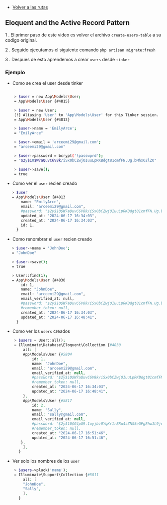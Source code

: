 - [Volver a las rutas](/Readme.md)

## Eloquent and the Active Record Pattern

1 .  El primer paso de este video es volver el archivo `create-users-table` a su codigo original.


2 . Seguido ejecutamos el siguiente comando `php artisan migrate:fresh`

3 . Despues de esto aprendemos a crear `users` desde `tinker`

### Ejemplo

- Como se crea el user desde tinker

```bash

    > $user = new App\Models\User;
    = App\Models\User {#4815}

    > $user = new User;
    [!] Aliasing 'User' to 'App\Models\User' for this Tinker session.
    = App\Models\User {#4813}

    > $user->name = 'EmilyArce';
    = "EmilyArce"

    > $user->email = 'arceemi29@gmail.com';
    = "arceemi29@gmail.com"

    > $user->password = bcrypt('!passwprd');
    = "$2y$10$W7aQuvC6V8k/iSx0bCZwjOIuuLpRKBdgt81cmfFN.Ug.bMhxO2lZO"

    > $user->save();
    = true


```

- Como ver el `user` recien creado 

 ```bash
    > $user
    = App\Models\User {#4813
        name: "EmilyArce",
        email: "arceemi29@gmail.com",
        #password: "$2y$10$W7aQuvC6V8k/iSx0bCZwjOIuuLpRKBdgt81cmfFN.Ug.bMhxO2lZO",
        updated_at: "2024-06-17 16:34:03",
        created_at: "2024-06-17 16:34:03",
        id: 1,
      }

```

- Como renombrar el `user` recien creado
 
 ```bash 
    > $user->name = 'JohnDoe';
    = "JohnDoe"

    > $user->save();
    = true

    > User::find(1);
    = App\Models\User {#4830
        id: 1,
        name: "JohnDoe",
        email: "arceemi29@gmail.com",
        email_verified_at: null,
        #password: "$2y$10$W7aQuvC6V8k/iSx0bCZwjOIuuLpRKBdgt81cmfFN.Ug.bMhxO2lZO",
        #remember_token: null,
        created_at: "2024-06-17 16:34:03",
        updated_at: "2024-06-17 16:48:41",
      }

```

- Como ver los `users` creados

```php
    > $users = User::all();
    = Illuminate\Database\Eloquent\Collection {#4830
        all: [
        App\Models\User {#5804
            id: 1,
            name: "JohnDoe",
            email: "arceemi29@gmail.com",
            email_verified_at: null,
            #password: "$2y$10$W7aQuvC6V8k/iSx0bCZwjOIuuLpRKBdgt81cmfFN.Ug.bMhxO2lZO",
            #remember_token: null,
            created_at: "2024-06-17 16:34:03",
            updated_at: "2024-06-17 16:48:41",
        },
        App\Models\User {#5817
            id: 2,
            name: "Sally",
            email: "sally@gmail.com",
            email_verified_at: null,
            #password: "$2y$10$G4pG9.1oyjbz0YqKr1rERu4sZNSSeGPgEhw1L9jdJQUoRQUxFuoRu",
            #remember_token: null,
            created_at: "2024-06-17 16:51:46",
            updated_at: "2024-06-17 16:51:46",
       },
        ],
      }

```

- Ver solo los nombres de los `user`

```php
    > $users->pluck('name');
    = Illuminate\Support\Collection {#5811
        all: [
        "JohnDoe",
        "Sally",
        ],
      }

```
